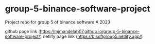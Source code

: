 # group-5-binance-software-project
Project repo for group 5 of binance software A 2023

github page link (https://mjmandelah07.github.io/group-5-binance-software-project/)
netlify page link (https://bisoftgroup5.netlify.app/)
